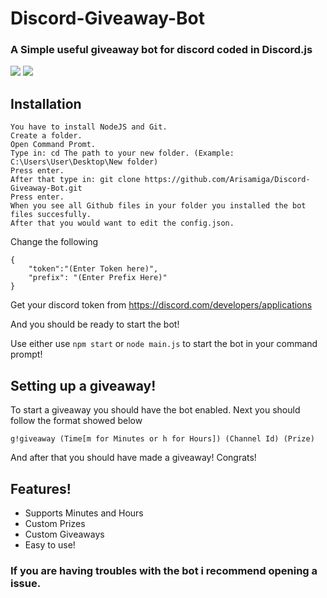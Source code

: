 # Discord-Giveaway-Bot
### A Simple useful giveaway bot for discord coded in Discord.js

<img src= "https://i.imgur.com/vEuAoQy.png"> <img src="https://i.imgur.com/VO3D8ew.png">

## Installation
```
You have to install NodeJS and Git.
Create a folder.
Open Command Promt.
Type in: cd The path to your new folder. (Example: C:\Users\User\Desktop\New folder)
Press enter.
After that type in: git clone https://github.com/Arisamiga/Discord-Giveaway-Bot.git
Press enter.
When you see all Github files in your folder you installed the bot files succesfully.
After that you would want to edit the config.json.
```
Change the following
```
{
    "token":"(Enter Token here)",
    "prefix": "(Enter Prefix Here)"
}
```
Get your discord token from https://discord.com/developers/applications

And you should be ready to start the bot! 

Use either use ```npm start``` or ```node main.js``` to start the bot in your command prompt!

## Setting up a giveaway!

To start a giveaway you should have the bot enabled.
Next you should follow the format showed below
```
g!giveaway (Time[m for Minutes or h for Hours]) (Channel Id) (Prize)
```

And after that you should have made a giveaway! Congrats!

## Features!
<ul>
<li>
Supports Minutes and Hours
</li>
<li>
Custom Prizes
</li>
<li>
Custom Giveaways
</li>
<li>
Easy to use!
</li>
</ul>

### If you are having troubles with the bot i recommend opening a issue.
